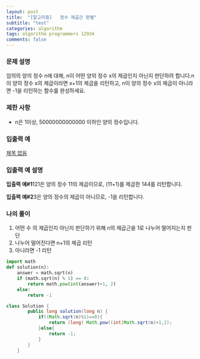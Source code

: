 ```yaml
---
layout: post
title:  "[알고리즘]   정수 제곱근 판별"
subtitle: "test"
categories: algorithm
tags: algorithm programmers 12934
comments: false
---
```

### **문제 설명**

임의의 양의 정수 n에 대해, n이 어떤 양의 정수 x의 제곱인지 아닌지 판단하려 합니다.n이 양의 정수 x의 제곱이라면 x+1의 제곱을 리턴하고, n이 양의 정수 x의 제곱이 아니라면 -1을 리턴하는 함수를 완성하세요.

### 제한 사항

- n은 1이상, 50000000000000 이하인 양의 정수입니다.

### 입출력 예

[제목 없음](https://www.notion.so/62d19c62d45147d1bb2f84dda21e25a6)

### 입출력 예 설명

**입출력 예#1**121은 양의 정수 11의 제곱이므로, (11+1)를 제곱한 144를 리턴합니다.

**입출력 예#2**3은 양의 정수의 제곱이 아니므로, -1을 리턴합니다.

### 나의 풀이

1. 어떤 수 의 제곱인지 아닌지 판단하기 위해 n의 제곱근을 1로 나누어 떨어지는지 판단
2. 나누어 떨어진다면 n+1의 제곱 리턴
3. 아니라면 -1 리턴

```python
import math
def solution(n):
    answer = math.sqrt(n)
    if (math.sqrt(n) % 1) == 0:
        return math.pow(int(answer)+1, 2)
    else:
        return -1
```

```java
class Solution {
        public long solution(long n) {
            if((Math.sqrt(n)%1)==0){
                return (long) Math.pow((int)Math.sqrt(n)+1,2);
            }else{
                return -1;
            }
        }
    }
```